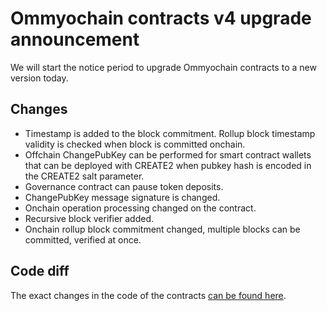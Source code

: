 # Ommyochain contracts v4 upgrade announcement

We will start the notice period to upgrade Ommyochain contracts to a new version today.

## Changes

- Timestamp is added to the block commitment. Rollup block timestamp validity is checked when block is committed
  onchain.
- Offchain ChangePubKey can be performed for smart contract wallets that can be deployed with CREATE2 when pubkey hash
  is encoded in the CREATE2 salt parameter.
- Governance contract can pause token deposits.
- ChangePubKey message signature is changed.
- Onchain operation processing changed on the contract.
- Recursive block verifier added.
- Onchain rollup block commitment changed, multiple blocks can be committed, verified at once.

## Code diff

The exact changes in the code of the contracts
[can be found here](https://github.com/Ommyochain/Ommyochain-docs/compare/contracts-3...contracts-4?file-filters[]=.sol).
